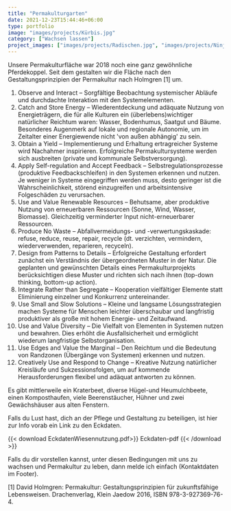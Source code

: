 ```yaml
---
title: "Permakulturgarten"
date: 2021-12-23T15:44:46+06:00
type: portfolio
image: "images/projects/Kürbis.jpg"
category: ["Wachsen lassen"]
project_images: ["images/projects/Radischen.jpg", "images/projects/Ninja.jpg"]
---
```


Unsere Permakulturfläche war 2018 noch eine ganz gewöhnliche Pferdekoppel. Seit dem gestalten wir die Fläche nach den Gestaltungsprinzipien der Permakultur nach Holmgren [1] um. 

1.	Observe and Interact	–	Sorgfältige Beobachtung systemischer Abläufe und durchdachte Interaktion mit den Systemelementen.
2.	Catch and Store Energy	–	Wiederentdeckung und adäquate Nutzung von Energieträgern, die für alle Kulturen ein (überlebens)wichtiger natürlicher Reichtum waren: Wasser, Bodenhumus, Saatgut und Bäume. Besonderes Augenmerk auf lokale und regionale Autonomie, um im Zeitalter einer Energiewende nicht 'von außen abhängig' zu sein.
3.	Obtain a Yield	–	Implementierung und Erhaltung ertragreicher Systeme wird Nachahmer inspirieren. Erfolgreiche Permakultursysteme werden sich ausbreiten (private und kommunale Selbstversorgung).
4.	Apply Self-regulation and Accept Feedback	–	Selbstregulationsprozesse (produktive Feedbackschleifen) in den Systemen erkennen und nutzen. Je weniger in Systeme eingegriffen werden muss, desto geringer ist die Wahrscheinlichkeit, störend einzugreifen und arbeitsintensive Folgeschäden zu verursachen.
5.	Use and Value Renewable Resources	–	Behutsame, aber produktive Nutzung von erneuerbaren Ressourcen (Sonne, Wind, Wasser, Biomasse). Gleichzeitig verminderter Input nicht-erneuerbarer Ressourcen.
6.	Produce No Waste	–	Abfallvermeidungs- und -verwertungskaskade: refuse, reduce, reuse, repair, recycle (dt. verzichten, vermindern, wiederverwenden, reparieren, recyceln).
7.	Design from Patterns to Details	–	Erfolgreiche Gestaltung erfordert zunächst ein Verständnis der übergeordneten Muster in der Natur. Die geplanten und gewünschten Details eines Permakulturprojekts berücksichtigen diese Muster und richten sich nach ihnen (top-down thinking, bottom-up action).
8.	Integrate Rather than Segregate	–	Kooperation vielfältiger Elemente statt Eliminierung einzelner und Konkurrenz untereinander.
9.	Use Small and Slow Solutions	–	Kleine und langsame Lösungsstrategien machen Systeme für Menschen leichter überschaubar und langfristig produktiver als große mit hohem Energie- und Zeitaufwand.
10.	Use and Value Diversity	–	Die Vielfalt von Elementen in Systemen nutzen und bewahren. Dies erhöht die Ausfallsicherheit und ermöglicht wiederum langfristige Selbstorganisation.
11.	Use Edges and Value the Marginal	–	Den Reichtum und die Bedeutung von Randzonen (Übergänge von Systemen) erkennen und nutzen.
12.	Creatively Use and Respond to Change	–	Kreative Nutzung natürlicher Kreisläufe und Sukzessionsfolgen, um auf kommende Herausforderungen flexibel und adäquat antworten zu können. 

Es gibt mittlerweile ein Kraterbeet, diverse Hügel-und Heumulchbeete, einen Komposthaufen, viele Beerenstäucher, Hühner und zwei Gewächshäuser aus alten Fenstern. 

Falls du Lust hast, dich an der Pflege und Gestaltung zu beteiligen, ist hier zur Info vorab ein Link zu den Eckdaten.

 {{< download EckdatenWiesennutzung.pdf>}}
Eckdaten-pdf
{{< /download >}}

Falls du dir vorstellen kannst, unter diesen Bedingungen mit uns zu wachsen und Permakultur zu leben, dann melde ich einfach (Kontaktdaten im Footer).

[1] David Holmgren: Permakultur: Gestaltungsprinzipien für zukunftsfähige Lebensweisen. Drachenverlag, Klein Jaedow 2016, ISBN 978-3-927369-76-4.
